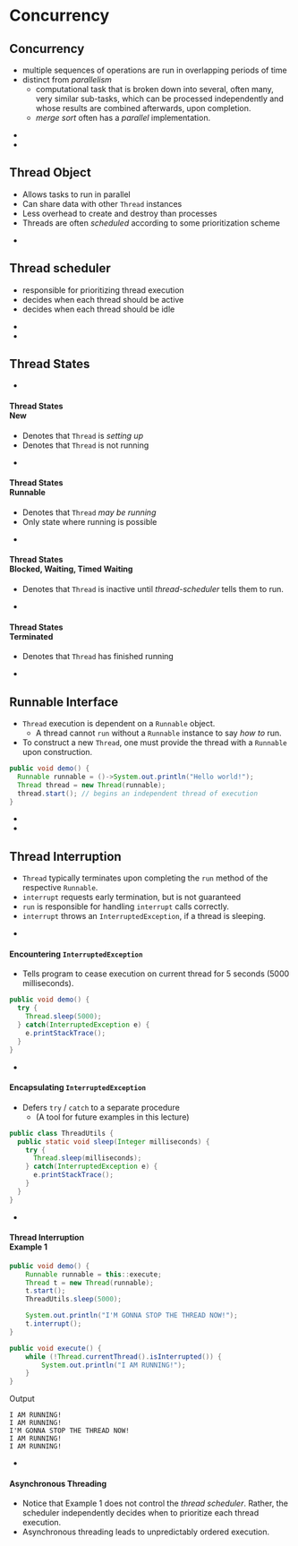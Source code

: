 # Concurrency

## Concurrency
* multiple sequences of operations are run in overlapping periods of time
* distinct from _parallelism_
  * computational task that is broken down into several, often many, very similar sub-tasks, which can be processed independently and whose results are combined afterwards, upon completion.
  * _merge sort_ often has a _parallel_ implementation.



-
-
## Thread Object
* Allows tasks to run in parallel
* Can share data with other `Thread` instances
* Less overhead to create and destroy than processes
* Threads are often _scheduled_ according to some prioritization scheme


-
## Thread scheduler
* responsible for prioritizing thread execution
* decides when each thread should be active
* decides when each thread should be idle




-
-
## Thread States


-
#### Thread States<br>New
* Denotes that `Thread` is _setting up_
* Denotes that `Thread` is not running

-
#### Thread States<br>Runnable
* Denotes that `Thread` _may be running_
* Only state where running is possible

-
#### Thread States<br>Blocked, Waiting, Timed Waiting
* Denotes that `Thread` is inactive until _thread-scheduler_ tells them to run.


-
#### Thread States<br>Terminated
* Denotes that `Thread` has finished running







-
## Runnable Interface
* `Thread` execution is dependent on a `Runnable` object.
  * A thread cannot `run` without a `Runnable` instance to say _how to_ run.
* To construct a new `Thread`, one must provide the thread with a `Runnable` upon construction.

```java
public void demo() {
  Runnable runnable = ()->System.out.println("Hello world!");
  Thread thread = new Thread(runnable);
  thread.start(); // begins an independent thread of execution
}
```





-
-
## Thread Interruption
* `Thread` typically terminates upon completing the `run` method of the respective `Runnable`.
* `interrupt` requests early termination, but is not guaranteed
* `run` is responsible for handling `interrupt` calls correctly.
* `interrupt` throws an `InterruptedException`, if a thread is sleeping.

-
#### Encountering `InterruptedException`
* Tells program to cease execution on current thread for 5 seconds (5000 milliseconds).

```java
public void demo() {
  try {
    Thread.sleep(5000);
  } catch(InterruptedException e) {
    e.printStackTrace();
  }
}
```

-
#### Encapsulating `InterruptedException`
* Defers `try` / `catch` to a separate procedure
  * (A tool for future examples in this lecture)

```java
public class ThreadUtils {
  public static void sleep(Integer milliseconds) {
    try {
      Thread.sleep(milliseconds);
    } catch(InterruptedException e) {
      e.printStackTrace();
    }
  }
}
```





-
#### Thread Interruption<br>Example 1
```java
public void demo() {
    Runnable runnable = this::execute;
    Thread t = new Thread(runnable);
    t.start();
    ThreadUtils.sleep(5000);

    System.out.println("I'M GONNA STOP THE THREAD NOW!");
    t.interrupt();
}

public void execute() {
    while (!Thread.currentThread().isInterrupted()) {
        System.out.println("I AM RUNNING!");
    }
}
```

Output
```
I AM RUNNING!
I AM RUNNING!
I'M GONNA STOP THE THREAD NOW!
I AM RUNNING!
I AM RUNNING!
```


-
#### Asynchronous Threading
* Notice that Example 1 does not control the _thread scheduler_. Rather, the scheduler independently decides when to prioritize each thread execution.
* Asynchronous threading leads to unpredictably ordered execution.
